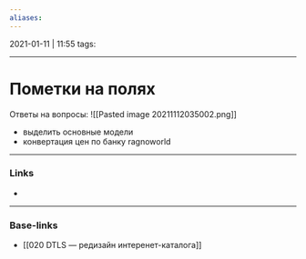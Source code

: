 ```yaml
---
aliases:
---
```

2021-01-11 | 11:55
tags: 
___

# Пометки на полях


Ответы на вопросы:
![[Pasted image 20211112035002.png]]

- выделить основные модели
- конвертация цен по банку
ragnoworld




___
### Links
- 

___
### Base-links
- [[020 DTLS — редизайн интеренет-каталога]]

